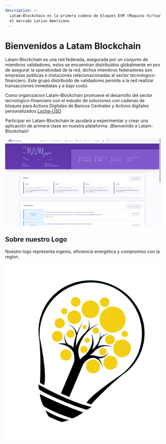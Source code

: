 ```yaml
---
description: >-
  Latam-Blockchain es la primera cadena de bloques EVM (Maquina Virtual de Ethereum) con USDT como moneda nativa, enfocada en
  el mercado Latino Americano
---
```


# Bienvenidos a Latam Blockchain

Latam-Blockchain es una red federada, asegurada por un conjunto de miembros validadores, estos se encuentran distribuidos globalmente en pro de asegurar la operatividad de la red, dichos miembros federadores son empresas publicas e instuciones relacionacionadas al sector tecnologico-financiero. Este grupo distribuido de validadores permite a la red realizar transacciones inmediatas y a bajo costo.   

Como organizacion Latam-Blockchain promueve el desarrollo del sector tecnologico-financiero con el estudio de soluciones con cadenas de bloques para Activos Digitales de Bancos Centrales y Activos digitales personalizados [Locha-USD](https://locha-usd.github.io/)

Participar en Latam-Blockchain te ayudará a experimentar y crear una aplicación de primera clase en nuestra plataforma. ¡Bienvenido a Latam-Blockchain!

![Latam-Blockchain Explorador de Bloques](.gitbook/assets/blockscout.png)

## Sobre nuestro Logo

Nuestro logo representa ingenio, eficiencia energética y compromiso con la region.

![Locha logo](.gitbook/assets/logo_big.png)





